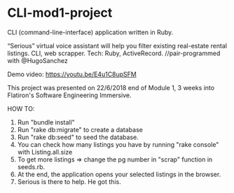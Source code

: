 # CLI-mod1-project
CLI (command-line-interface) application written in Ruby. 

“Serious” virtual voice assistant will help you filter existing real-estate rental listings. CLI, web scrapper. 
Tech: Ruby, ActiveRecord.
//pair-programmed with @HugoSanchez

Demo video:
https://youtu.be/E4u1C8upSFM

This project was presented on 22/6/2018 end of Module 1, 3 weeks into Flatiron's Software Engineering Immersive.

HOW TO:
1. Run  "bundle install"
2. Run "rake db:migrate" to create a database
3. Run "rake db:seed" to seed the database.
4. You can check how many listings you have by running "rake console" with Listing.all.size 
5. To get more listings => change the pg number in "scrap" function in seeds.rb.
5. At the end, the application opens your selected listings in the browser.
6. Serious is there to help. He got this.


